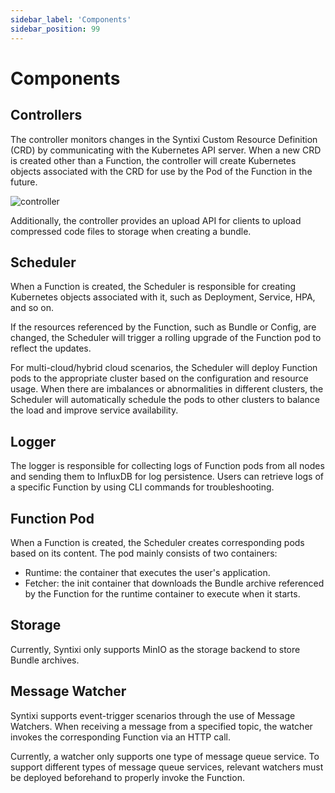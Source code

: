 ```yaml
---
sidebar_label: 'Components'
sidebar_position: 99
---
```


# Components

## Controllers

The controller monitors changes in the Syntixi Custom Resource Definition (CRD) by
communicating with the Kubernetes API server. When a new CRD is created other than a Function,
the controller will create Kubernetes objects associated with the CRD for use by the Pod of the
Function in the future.

![controller](/img/architecture/controller-api-server-crd.jpg)

Additionally, the controller provides an upload API for clients to upload compressed code files
to storage when creating a bundle.

## Scheduler

When a Function is created, the Scheduler is responsible for creating Kubernetes objects associated with it, such as 
Deployment, Service, HPA, and so on.

If the resources referenced by the Function, such as Bundle or Config, are changed, the Scheduler will trigger a rolling 
upgrade of the Function pod to reflect the updates.

For multi-cloud/hybrid cloud scenarios, the Scheduler will deploy Function pods to the appropriate cluster based on the 
configuration and resource usage. When there are imbalances or abnormalities in different clusters, the 
Scheduler will automatically schedule the pods to other clusters to balance the load and improve service availability.

## Logger

The logger is responsible for collecting logs of Function pods from all nodes and sending them to InfluxDB 
for log persistence. Users can retrieve logs of a specific Function by using CLI commands for troubleshooting.

## Function Pod

When a Function is created, the Scheduler creates corresponding pods based on its content. The pod mainly consists of two containers:

* Runtime: the container that executes the user's application.
* Fetcher: the init container that downloads the Bundle archive referenced by the Function for the runtime container to execute when it starts.

## Storage

Currently, Syntixi only supports MinIO as the storage backend to store Bundle archives.

## Message Watcher

Syntixi supports event-trigger scenarios through the use of Message Watchers. 
When receiving a message from a specified topic, the watcher invokes the corresponding Function via an HTTP call.

Currently, a watcher only supports one type of message queue service. To support different types of message queue services, 
relevant watchers must be deployed beforehand to properly invoke the Function.




